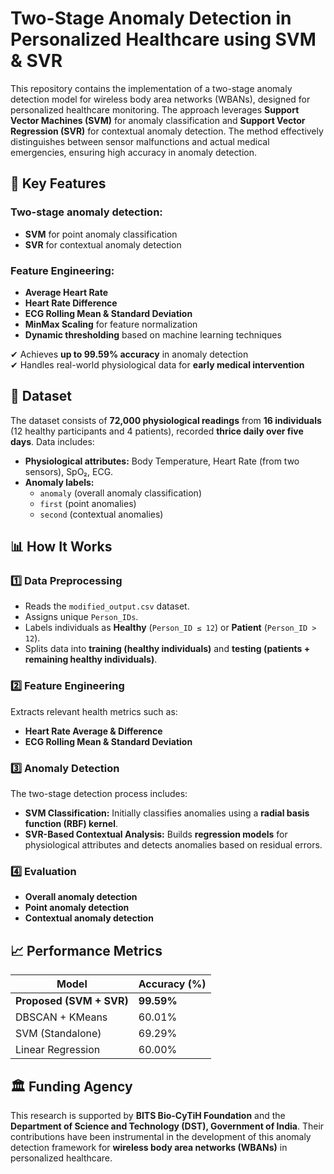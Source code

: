 # Two-Stage Anomaly Detection in Personalized Healthcare using SVM & SVR

This repository contains the implementation of a two-stage anomaly detection model for wireless body area networks (WBANs), designed for personalized healthcare monitoring. The approach leverages **Support Vector Machines (SVM)** for anomaly classification and **Support Vector Regression (SVR)** for contextual anomaly detection. The method effectively distinguishes between sensor malfunctions and actual medical emergencies, ensuring high accuracy in anomaly detection.

## 📌 Key Features

### Two-stage anomaly detection:
- **SVM** for point anomaly classification  
- **SVR** for contextual anomaly detection  

### Feature Engineering:
- **Average Heart Rate**
- **Heart Rate Difference**
- **ECG Rolling Mean & Standard Deviation**
- **MinMax Scaling** for feature normalization
- **Dynamic thresholding** based on machine learning techniques

✔ Achieves **up to 99.59% accuracy** in anomaly detection  
✔ Handles real-world physiological data for **early medical intervention**  

## 📂 Dataset

The dataset consists of **72,000 physiological readings** from **16 individuals** (12 healthy participants and 4 patients), recorded **thrice daily over five days**. Data includes:

- **Physiological attributes:** Body Temperature, Heart Rate (from two sensors), SpO₂, ECG.  
- **Anomaly labels:**  
  - `anomaly` (overall anomaly classification)  
  - `first` (point anomalies)  
  - `second` (contextual anomalies)  

## 📊 How It Works

### 1️⃣ Data Preprocessing  
- Reads the `modified_output.csv` dataset.  
- Assigns unique `Person_IDs`.  
- Labels individuals as **Healthy** (`Person_ID ≤ 12`) or **Patient** (`Person_ID > 12`).  
- Splits data into **training (healthy individuals)** and **testing (patients + remaining healthy individuals)**.  

### 2️⃣ Feature Engineering  
Extracts relevant health metrics such as:  
- **Heart Rate Average & Difference**  
- **ECG Rolling Mean & Standard Deviation**  

### 3️⃣ Anomaly Detection  
The two-stage detection process includes:  

- **SVM Classification:** Initially classifies anomalies using a **radial basis function (RBF) kernel**.  
- **SVR-Based Contextual Analysis:** Builds **regression models** for physiological attributes and detects anomalies based on residual errors.  

### 4️⃣ Evaluation  
- **Overall anomaly detection**  
- **Point anomaly detection**  
- **Contextual anomaly detection**  

## 📈 Performance Metrics  

| Model                   | Accuracy (%) |
|-------------------------|-------------|
| **Proposed (SVM + SVR)** | **99.59%**  |
| DBSCAN + KMeans         | 60.01%      |
| SVM (Standalone)        | 69.29%      |
| Linear Regression       | 60.00%      |

## 🏛 Funding Agency  

This research is supported by **BITS Bio-CyTiH Foundation** and the **Department of Science and Technology (DST), Government of India**. Their contributions have been instrumental in the development of this anomaly detection framework for **wireless body area networks (WBANs)** in personalized healthcare.
